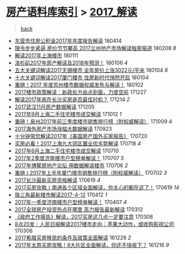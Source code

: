 [房产语料库索引](../../README.md)  > [2017_解读](2017_解读.md)
====
> [back](../README.md)

- [东营市住房公积金2017年年度报告解读](http://jkwz.applinzi.com/ittc/7091752391689110545.html#%E4%B8%9C%E8%90%A5%E5%B8%82%E4%BD%8F%E6%88%BF%E5%85%AC%E7%A7%AF%E9%87%912017%E5%B9%B4%E5%B9%B4%E5%BA%A6%E6%8A%A5%E5%91%8A%E8%A7%A3%E8%AF%BB) 180414  
- [限令步步紧逼 房价节节攀高 2017兰州地产市场解读独家报道](http://jkwz.applinzi.com/ittc/7067744418646197258.html#%E9%99%90%E4%BB%A4%E6%AD%A5%E6%AD%A5%E7%B4%A7%E9%80%BC+%E6%88%BF%E4%BB%B7%E8%8A%82%E8%8A%82%E6%94%80%E9%AB%98+2017%E5%85%B0%E5%B7%9E%E5%9C%B0%E4%BA%A7%E5%B8%82%E5%9C%BA%E8%A7%A3%E8%AF%BB%E7%8B%AC%E5%AE%B6%E6%8A%A5%E9%81%93) 180208 *8* 
- [解读2017年上海楼市](http://jkwz.applinzi.com/ittc/7057257752814945286.html#%E8%A7%A3%E8%AF%BB2017%E5%B9%B4%E4%B8%8A%E6%B5%B7%E6%A5%BC%E5%B8%82) 180111  
- [洛杉矶2017年房产解读及2018年预测！](http://jkwz.applinzi.com/ittc/7055401536891388944.html#%E6%B4%9B%E6%9D%89%E7%9F%B62017%E5%B9%B4%E6%88%BF%E4%BA%A7%E8%A7%A3%E8%AF%BB%E5%8F%8A2018%E5%B9%B4%E9%A2%84%E6%B5%8B%EF%BC%81) 180106 *4* 
- [五大关键词解读2017无锡楼市 全年房价上涨3022元/平米](http://jkwz.applinzi.com/ittc/7054780217682297872.html#%E4%BA%94%E5%A4%A7%E5%85%B3%E9%94%AE%E8%AF%8D%E8%A7%A3%E8%AF%BB2017%E6%97%A0%E9%94%A1%E6%A5%BC%E5%B8%82+%E5%85%A8%E5%B9%B4%E6%88%BF%E4%BB%B7%E4%B8%8A%E6%B6%A83022%E5%85%83%2F%E5%B9%B3%E7%B1%B3) 180104 *8* 
- [十大关键词解读2017厦门楼市 住房新时代悄然开启](http://jkwz.applinzi.com/ittc/7054686112117687307.html#%E5%8D%81%E5%A4%A7%E5%85%B3%E9%94%AE%E8%AF%8D%E8%A7%A3%E8%AF%BB2017%E5%8E%A6%E9%97%A8%E6%A5%BC%E5%B8%82+%E4%BD%8F%E6%88%BF%E6%96%B0%E6%97%B6%E4%BB%A3%E6%82%84%E7%84%B6%E5%BC%80%E5%90%AF) 180104  
- [重磅！2017 年度苏州楼市数据权威发布与解读！](http://jkwz.applinzi.com/ittc/7053909056211649543.html#%E9%87%8D%E7%A3%85%EF%BC%812017+%E5%B9%B4%E5%BA%A6%E8%8B%8F%E5%B7%9E%E6%A5%BC%E5%B8%82%E6%95%B0%E6%8D%AE%E6%9D%83%E5%A8%81%E5%8F%91%E5%B8%83%E4%B8%8E%E8%A7%A3%E8%AF%BB%EF%BC%81) 180102  
- [2017楼市政策解读：新政处方由点到面，力度空前](http://jkwz.applinzi.com/ittc/7051815909826495505.html#2017%E6%A5%BC%E5%B8%82%E6%94%BF%E7%AD%96%E8%A7%A3%E8%AF%BB%EF%BC%9A%E6%96%B0%E6%94%BF%E5%A4%84%E6%96%B9%E7%94%B1%E7%82%B9%E5%88%B0%E9%9D%A2%EF%BC%8C%E5%8A%9B%E5%BA%A6%E7%A9%BA%E5%89%8D) 171227  
- [解读2017年底在长沙买房是否最佳时机？](http://jkwz.applinzi.com/ittc/7046963695517697041.html#%E8%A7%A3%E8%AF%BB2017%E5%B9%B4%E5%BA%95%E5%9C%A8%E9%95%BF%E6%B2%99%E4%B9%B0%E6%88%BF%E6%98%AF%E5%90%A6%E6%9C%80%E4%BD%B3%E6%97%B6%E6%9C%BA%EF%BC%9F) 171214 *2* 
- [2017武汉11月房产数据解读](http://jkwz.applinzi.com/ittc/7043620239659500560.html#2017%E6%AD%A6%E6%B1%8911%E6%9C%88%E6%88%BF%E4%BA%A7%E6%95%B0%E6%8D%AE%E8%A7%A3%E8%AF%BB) 171205  
- [2017年9月上海二手住宅楼市成交解读](http://jkwz.applinzi.com/ittc/7023512991918720016.html#2017%E5%B9%B49%E6%9C%88%E4%B8%8A%E6%B5%B7%E4%BA%8C%E6%89%8B%E4%BD%8F%E5%AE%85%E6%A5%BC%E5%B8%82%E6%88%90%E4%BA%A4%E8%A7%A3%E8%AF%BB) 171012 *1* 
- [重磅！泉州2017年前三季度楼市销售排行榜（附权威解读）](http://jkwz.applinzi.com/ittc/7022362798309508113.html#%E9%87%8D%E7%A3%85%EF%BC%81%E6%B3%89%E5%B7%9E2017%E5%B9%B4%E5%89%8D%E4%B8%89%E5%AD%A3%E5%BA%A6%E6%A5%BC%E5%B8%82%E9%94%80%E5%94%AE%E6%8E%92%E8%A1%8C%E6%A6%9C%EF%BC%88%E9%99%84%E6%9D%83%E5%A8%81%E8%A7%A3%E8%AF%BB%EF%BC%89) 171009 *4* 
- [2017海外房产市场涨幅大数据解读](http://jkwz.applinzi.com/ittc/7016541693363618833.html#2017%E6%B5%B7%E5%A4%96%E6%88%BF%E4%BA%A7%E5%B8%82%E5%9C%BA%E6%B6%A8%E5%B9%85%E5%A4%A7%E6%95%B0%E6%8D%AE%E8%A7%A3%E8%AF%BB) 170923  
- [十分钟带您解读2017年《美国房产国外买家报告》](http://jkwz.applinzi.com/ittc/6992396452138320912.html#%E5%8D%81%E5%88%86%E9%92%9F%E5%B8%A6%E6%82%A8%E8%A7%A3%E8%AF%BB2017%E5%B9%B4%E3%80%8A%E7%BE%8E%E5%9B%BD%E6%88%BF%E4%BA%A7%E5%9B%BD%E5%A4%96%E4%B9%B0%E5%AE%B6%E6%8A%A5%E5%91%8A%E3%80%8B) 170720  
- [买房必看！2017上海九大郊区置业优劣势解读](http://jkwz.applinzi.com/ittc/6991654481010623504.html#%E4%B9%B0%E6%88%BF%E5%BF%85%E7%9C%8B%EF%BC%812017%E4%B8%8A%E6%B5%B7%E4%B9%9D%E5%A4%A7%E9%83%8A%E5%8C%BA%E7%BD%AE%E4%B8%9A%E4%BC%98%E5%8A%A3%E5%8A%BF%E8%A7%A3%E8%AF%BB) 170718 *4* 
- [2017年6月上海二手住宅楼市成交解读](http://jkwz.applinzi.com/ittc/6988630542265091077.html#2017%E5%B9%B46%E6%9C%88%E4%B8%8A%E6%B5%B7%E4%BA%8C%E6%89%8B%E4%BD%8F%E5%AE%85%E6%A5%BC%E5%B8%82%E6%88%90%E4%BA%A4%E8%A7%A3%E8%AF%BB) 170710  
- [2017年2季度济南楼市户型榜单解读！](http://jkwz.applinzi.com/ittc/6987559549530539013.html#2017%E5%B9%B42%E5%AD%A3%E5%BA%A6%E6%B5%8E%E5%8D%97%E6%A5%BC%E5%B8%82%E6%88%B7%E5%9E%8B%E6%A6%9C%E5%8D%95%E8%A7%A3%E8%AF%BB%EF%BC%81) 170707 *5* 
- [2017年博鳌房地产论坛·用数据解读楼市](http://jkwz.applinzi.com/ittc/6987255344685122565.html#2017%E5%B9%B4%E5%8D%9A%E9%B3%8C%E6%88%BF%E5%9C%B0%E4%BA%A7%E8%AE%BA%E5%9D%9B%C2%B7%E7%94%A8%E6%95%B0%E6%8D%AE%E8%A7%A3%E8%AF%BB%E6%A5%BC%E5%B8%82) 170706 *2* 
- [重磅ㅣ2017年上半年厦门楼市销售排行榜（附权威解读）](http://jkwz.applinzi.com/ittc/6985769988123001861.html#%E9%87%8D%E7%A3%85%E3%85%A32017%E5%B9%B4%E4%B8%8A%E5%8D%8A%E5%B9%B4%E5%8E%A6%E9%97%A8%E6%A5%BC%E5%B8%82%E9%94%80%E5%94%AE%E6%8E%92%E8%A1%8C%E6%A6%9C%EF%BC%88%E9%99%84%E6%9D%83%E5%A8%81%E8%A7%A3%E8%AF%BB%EF%BC%89) 170702 *3* 
- [2017长沙最新买房资格解读](http://jkwz.applinzi.com/ittc/6980924757829485572.html#2017%E9%95%BF%E6%B2%99%E6%9C%80%E6%96%B0%E4%B9%B0%E6%88%BF%E8%B5%84%E6%A0%BC%E8%A7%A3%E8%AF%BB) 170619 *4* 
- [2017买房攻略丨南通各个区域全面解读，你关心的都在这了！](http://jkwz.applinzi.com/ittc/6980910846703043588.html#2017%E4%B9%B0%E6%88%BF%E6%94%BB%E7%95%A5%E4%B8%A8%E5%8D%97%E9%80%9A%E5%90%84%E4%B8%AA%E5%8C%BA%E5%9F%9F%E5%85%A8%E9%9D%A2%E8%A7%A3%E8%AF%BB%EF%BC%8C%E4%BD%A0%E5%85%B3%E5%BF%83%E7%9A%84%E9%83%BD%E5%9C%A8%E8%BF%99%E4%BA%86%EF%BC%81) 170619 *14* 
- [珠三角最新楼市解读2017-4-12](http://jkwz.applinzi.com/ittc/6955602838565684228.html#%E7%8F%A0%E4%B8%89%E8%A7%92%E6%9C%80%E6%96%B0%E6%A5%BC%E5%B8%82%E8%A7%A3%E8%AF%BB2017-4-12) 170412 *1* 
- [2017年一季度济南楼市户型榜单解读！](http://jkwz.applinzi.com/ittc/6953736223066686468.html#2017%E5%B9%B4%E4%B8%80%E5%AD%A3%E5%BA%A6%E6%B5%8E%E5%8D%97%E6%A5%BC%E5%B8%82%E6%88%B7%E5%9E%8B%E6%A6%9C%E5%8D%95%E8%A7%A3%E8%AF%BB%EF%BC%81) 170407 *4* 
- [2017全球房产投资热点在哪里 高力报告最新解读](http://jkwz.applinzi.com/ittc/6944183787138319365.html#2017%E5%85%A8%E7%90%83%E6%88%BF%E4%BA%A7%E6%8A%95%E8%B5%84%E7%83%AD%E7%82%B9%E5%9C%A8%E5%93%AA%E9%87%8C+%E9%AB%98%E5%8A%9B%E6%8A%A5%E5%91%8A%E6%9C%80%E6%96%B0%E8%A7%A3%E8%AF%BB) 170312  
- [《政府工作报告》解读，2017买房这几点一定要注意](http://jkwz.applinzi.com/ittc/6942594085155243013.html#%E3%80%8A%E6%94%BF%E5%BA%9C%E5%B7%A5%E4%BD%9C%E6%8A%A5%E5%91%8A%E3%80%8B%E8%A7%A3%E8%AF%BB%EF%BC%8C2017%E4%B9%B0%E6%88%BF%E8%BF%99%E5%87%A0%E7%82%B9%E4%B8%80%E5%AE%9A%E8%A6%81%E6%B3%A8%E6%84%8F) 170308  
- [8点20发｜人民日报解读2017楼市走向；苹果大动作，或收购影视公司](http://jkwz.applinzi.com/ittc/6941871006384915460.html#8%E7%82%B920%E5%8F%91%EF%BD%9C%E4%BA%BA%E6%B0%91%E6%97%A5%E6%8A%A5%E8%A7%A3%E8%AF%BB2017%E6%A5%BC%E5%B8%82%E8%B5%B0%E5%90%91%EF%BC%9B%E8%8B%B9%E6%9E%9C%E5%A4%A7%E5%8A%A8%E4%BD%9C%EF%BC%8C%E6%88%96%E6%94%B6%E8%B4%AD%E5%BD%B1%E8%A7%86%E5%85%AC%E5%8F%B8) 170306  
- [2017希腊买房移民的条件及政策全面解读](http://jkwz.applinzi.com/ittc/6915988805420319748.html#2017%E5%B8%8C%E8%85%8A%E4%B9%B0%E6%88%BF%E7%A7%BB%E6%B0%91%E7%9A%84%E6%9D%A1%E4%BB%B6%E5%8F%8A%E6%94%BF%E7%AD%96%E5%85%A8%E9%9D%A2%E8%A7%A3%E8%AF%BB) 161226 *2* 
- [2017年太原买房攻略！8大片区全面解读，你还不快收下？](http://jkwz.applinzi.com/ittc/6912160033239729156.html#2017%E5%B9%B4%E5%A4%AA%E5%8E%9F%E4%B9%B0%E6%88%BF%E6%94%BB%E7%95%A5%EF%BC%818%E5%A4%A7%E7%89%87%E5%8C%BA%E5%85%A8%E9%9D%A2%E8%A7%A3%E8%AF%BB%EF%BC%8C%E4%BD%A0%E8%BF%98%E4%B8%8D%E5%BF%AB%E6%94%B6%E4%B8%8B%EF%BC%9F) 161216 *9* 
